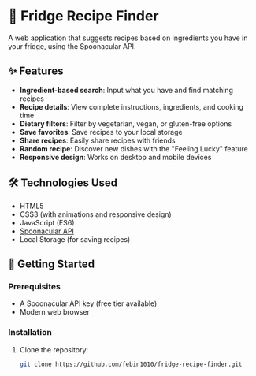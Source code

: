 # 🍳 Fridge Recipe Finder

A web application that suggests recipes based on ingredients you have in your fridge, using the Spoonacular API.

## ✨ Features

- **Ingredient-based search**: Input what you have and find matching recipes
- **Recipe details**: View complete instructions, ingredients, and cooking time
- **Dietary filters**: Filter by vegetarian, vegan, or gluten-free options
- **Save favorites**: Save recipes to your local storage
- **Share recipes**: Easily share recipes with friends
- **Random recipe**: Discover new dishes with the "Feeling Lucky" feature
- **Responsive design**: Works on desktop and mobile devices

## 🛠️ Technologies Used

- HTML5
- CSS3 (with animations and responsive design)
- JavaScript (ES6)
- [Spoonacular API](https://spoonacular.com/food-api)
- Local Storage (for saving recipes)

## 🚀 Getting Started

### Prerequisites
- A Spoonacular API key (free tier available)
- Modern web browser

### Installation

1. Clone the repository:
   ```bash
   git clone https://github.com/febin1010/fridge-recipe-finder.git
